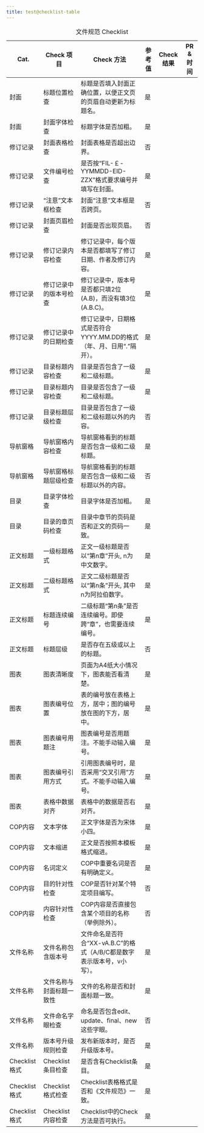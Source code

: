```yaml
---
title: test@checklist-table
---
```



<table>
  <caption>文件规范 Checklist</caption>
  <thead>
    <tr>
      <th>Cat.</th>
      <th>Check 项目</th>
      <th>Check 方法</th>
      <th>参考值</th>
      <th>Check 结果</th>
      <th>PR & 时间</th>
    </tr>
  </thead>
  <tbody>
    <tr>
      <td class="Cat.">封面</td>
      <td class="Check 项目">标题位置检查</td>
      <td class="Check 方法">标题是否填入封面正确位置，以便正文页的页眉自动更新为标题名。</td>
      <td class="参考值">是</td>
      <td class="Check 结果"></td>
      <td class="PR & 时间"></td>
    </tr>
    <tr>
      <td class="Cat.">封面</td>
      <td class="Check 项目">封面字体检查</td>
      <td class="Check 方法">标题字体是否加粗。</td>
      <td class="参考值">是</td>
      <td class="Check 结果"></td>
      <td class="PR & 时间"></td>
    </tr>
    <tr>
      <td class="Cat.">修订记录</td>
      <td class="Check 项目">封面表格检查</td>
      <td class="Check 方法">封面表格是否超出边界。</td>
      <td class="参考值">否</td>
      <td class="Check 结果"></td>
      <td class="PR & 时间"></td>
    </tr>
    <tr>
      <td class="Cat.">修订记录</td>
      <td class="Check 项目">文件编号检查</td>
      <td class="Check 方法">是否按“FIL-￡-YYMMDD-EID-ZZX”格式要求编号并填写在封面。</td>
      <td class="参考值">是</td>
      <td class="Check 结果"></td>
      <td class="PR & 时间"></td>
    </tr>
    <tr>
      <td class="Cat.">修订记录</td>
      <td class="Check 项目">“注意”文本框检查</td>
      <td class="Check 方法">封面“注意”文本框是否跨页。</td>
      <td class="参考值">否</td>
      <td class="Check 结果"></td>
      <td class="PR & 时间"></td>
    </tr>
    <tr>
      <td class="Cat.">修订记录</td>
      <td class="Check 项目">封面页眉检查</td>
      <td class="Check 方法">封面是否出现页眉。</td>
      <td class="参考值">否</td>
      <td class="Check 结果"></td>
      <td class="PR & 时间"></td>
    </tr>
    <tr>
      <td class="Cat.">修订记录</td>
      <td class="Check 项目">修订记录内容检查</td>
      <td class="Check 方法">修订记录中，每个版本是否都填写了修订日期、作者及修订内容。</td>
      <td class="参考值">是</td>
      <td class="Check 结果"></td>
      <td class="PR & 时间"></td>
    </tr>
    <tr>
      <td class="Cat.">修订记录</td>
      <td class="Check 项目">修订记录中的版本号检查</td>
      <td class="Check 方法">修订记录中，版本号是否都只填2位(A.B)，而没有填3位(A.B.C)。</td>
      <td class="参考值">是</td>
      <td class="Check 结果"></td>
      <td class="PR & 时间"></td>
    </tr>
    <tr>
      <td class="Cat.">修订记录</td>
      <td class="Check 项目">修订记录中的日期检查</td>
      <td class="Check 方法">修订记录中，日期格式是否符合YYYY.MM.DD的格式（年、月、日用“.”隔开）。</td>
      <td class="参考值">是</td>
      <td class="Check 结果"></td>
      <td class="PR & 时间"></td>
    </tr>
    <tr>
      <td class="Cat.">修订记录</td>
      <td class="Check 项目">目录标题内容检查</td>
      <td class="Check 方法">目录是否包含了一级和二级标题。</td>
      <td class="参考值">是</td>
      <td class="Check 结果"></td>
      <td class="PR & 时间"></td>
    </tr>
    <tr>
      <td class="Cat.">修订记录</td>
      <td class="Check 项目">目录标题内容检查</td>
      <td class="Check 方法">目录是否包含了一级和二级标题。</td>
      <td class="参考值">是</td>
      <td class="Check 结果"></td>
      <td class="PR & 时间"></td>
    </tr>
    <tr>
      <td class="Cat.">修订记录</td>
      <td class="Check 项目">目录标题层级检查</td>
      <td class="Check 方法">目录是否包含了一级和二级标题以外的内容。</td>
      <td class="参考值">否</td>
      <td class="Check 结果"></td>
      <td class="PR & 时间"></td>
    </tr>
    <tr>
      <td class="Cat.">导航窗格</td>
      <td class="Check 项目">导航窗格内容检查</td>
      <td class="Check 方法">导航窗格看到的标题是否包含一级和二级标题。</td>
      <td class="参考值">是</td>
      <td class="Check 结果"></td>
      <td class="PR & 时间"></td>
    </tr>
    <tr>
      <td class="Cat.">导航窗格</td>
      <td class="Check 项目">导航窗格标题层级检查</td>
      <td class="Check 方法">导航窗格看到的标题是否包含一级和二级标题以外的内容。</td>
      <td class="参考值">否</td>
      <td class="Check 结果"></td>
      <td class="PR & 时间"></td>
    </tr>
    <tr>
      <td class="Cat.">目录</td>
      <td class="Check 项目">目录字体检查</td>
      <td class="Check 方法">目录字体是否加粗。</td>
      <td class="参考值">是</td>
      <td class="Check 结果"></td>
      <td class="PR & 时间"></td>
    </tr>
    <tr>
      <td class="Cat.">目录</td>
      <td class="Check 项目">目录的章页码检查</td>
      <td class="Check 方法">目录中章节的页码是否和正文的页码一致。</td>
      <td class="参考值">是</td>
      <td class="Check 结果"></td>
      <td class="PR & 时间"></td>
    </tr>
    <tr>
      <td class="Cat.">正文标题</td>
      <td class="Check 项目">一级标题格式</td>
      <td class="Check 方法">正文一级标题是否以“第n章”开头, n为中文数字。</td>
      <td class="参考值">是</td>
      <td class="Check 结果"></td>
      <td class="PR & 时间"></td>
    </tr>
    <tr>
      <td class="Cat.">正文标题</td>
      <td class="Check 项目">二级标题格式</td>
      <td class="Check 方法">正文二级标题是否以“第n条”开头, 其中n为阿拉伯数字。</td>
      <td class="参考值">是</td>
      <td class="Check 结果"></td>
      <td class="PR & 时间"></td>
    </tr>
    <tr>
      <td class="Cat.">正文标题</td>
      <td class="Check 项目">标题连续编号</td>
      <td class="Check 方法">二级标题“第n条”是否连续编号。即使跨“章”，也需要连续编号。</td>
      <td class="参考值">是</td>
      <td class="Check 结果"></td>
      <td class="PR & 时间"></td>
    </tr>
    <tr>
      <td class="Cat.">正文标题</td>
      <td class="Check 项目">标题层级</td>
      <td class="Check 方法">是否存在五级或以上的标题。</td>
      <td class="参考值">否</td>
      <td class="Check 结果"></td>
      <td class="PR & 时间"></td>
    </tr>
    <tr>
      <td class="Cat.">图表</td>
      <td class="Check 项目">图表清晰度</td>
      <td class="Check 方法">页面为A4纸大小情况下，图表能否看清楚。</td>
      <td class="参考值">是</td>
      <td class="Check 结果"></td>
      <td class="PR & 时间"></td>
    </tr>
    <tr>
      <td class="Cat.">图表</td>
      <td class="Check 项目">图表编号位置</td>
      <td class="Check 方法">表的编号放在表格上方，居中；图的编号放在图的下方，居中。</td>
      <td class="参考值">是</td>
      <td class="Check 结果"></td>
      <td class="PR & 时间"></td>
    </tr>
    <tr>
      <td class="Cat.">图表</td>
      <td class="Check 项目">图表编号用题注</td>
      <td class="Check 方法">图表编号是否用题注。不能手动输入编号。</td>
      <td class="参考值">是</td>
      <td class="Check 结果"></td>
      <td class="PR & 时间"></td>
    </tr>
    <tr>
      <td class="Cat.">图表</td>
      <td class="Check 项目">图表编号引用方式</td>
      <td class="Check 方法">引用图表编号时，是否采用“交叉引用”方式。不能手动输入编号。</td>
      <td class="参考值">是</td>
      <td class="Check 结果"></td>
      <td class="PR & 时间"></td>
    </tr>
    <tr>
      <td class="Cat.">图表</td>
      <td class="Check 项目">表格中数据对齐</td>
      <td class="Check 方法">表格中的数据是否右对齐。</td>
      <td class="参考值">是</td>
      <td class="Check 结果"></td>
      <td class="PR & 时间"></td>
    </tr>
    <tr>
      <td class="Cat.">COP内容</td>
      <td class="Check 项目">文本字体</td>
      <td class="Check 方法">正文字体是否为宋体小四。</td>
      <td class="参考值">是</td>
      <td class="Check 结果"></td>
      <td class="PR & 时间"></td>
    </tr>
    <tr>
      <td class="Cat.">COP内容</td>
      <td class="Check 项目">文本缩进</td>
      <td class="Check 方法">正文是否按照本模板格式缩进。</td>
      <td class="参考值">是</td>
      <td class="Check 结果"></td>
      <td class="PR & 时间"></td>
    </tr>
    <tr>
      <td class="Cat.">COP内容</td>
      <td class="Check 项目">名词定义</td>
      <td class="Check 方法">COP中重要名词是否有明确定义。</td>
      <td class="参考值">是</td>
      <td class="Check 结果"></td>
      <td class="PR & 时间"></td>
    </tr>
    <tr>
      <td class="Cat.">COP内容</td>
      <td class="Check 项目">目的针对性检查</td>
      <td class="Check 方法">COP是否针对某个特定项目编写。</td>
      <td class="参考值">否</td>
      <td class="Check 结果"></td>
      <td class="PR & 时间"></td>
    </tr>
    <tr>
      <td class="Cat.">COP内容</td>
      <td class="Check 项目">内容针对性检查</td>
      <td class="Check 方法">COP内容是否直接包含某个项目的名称（举例除外）。</td>
      <td class="参考值">否</td>
      <td class="Check 结果"></td>
      <td class="PR & 时间"></td>
    </tr>
    <tr>
      <td class="Cat.">文件名称</td>
      <td class="Check 项目">文件名称包含版本号</td>
      <td class="Check 方法">文件命名是否符合“XX-vA.B.C”的格式（A/B/C都是数字表示版本号，v小写）。</td>
      <td class="参考值">是</td>
      <td class="Check 结果"></td>
      <td class="PR & 时间"></td>
    </tr>
    <tr>
      <td class="Cat.">文件名称</td>
      <td class="Check 项目">文件名称与封面标题一致性</td>
      <td class="Check 方法">文件的名称是否和封面标题一致。</td>
      <td class="参考值">是</td>
      <td class="Check 结果"></td>
      <td class="PR & 时间"></td>
    </tr>
    <tr>
      <td class="Cat.">文件名称</td>
      <td class="Check 项目">文件命名字眼检查</td>
      <td class="Check 方法">命名是否包含edit、update、final、new这些字眼。</td>
      <td class="参考值">否</td>
      <td class="Check 结果"></td>
      <td class="PR & 时间"></td>
    </tr>
    <tr>
      <td class="Cat.">文件名称</td>
      <td class="Check 项目">版本号升级规则检查</td>
      <td class="Check 方法">发布新版本时，是否升级版本号。</td>
      <td class="参考值">是</td>
      <td class="Check 结果"></td>
      <td class="PR & 时间"></td>
    </tr>
    <tr>
      <td class="Cat.">Checklist格式</td>
      <td class="Check 项目">Checklist条目检查</td>
      <td class="Check 方法">是否含有Checklist条目。</td>
      <td class="参考值">是</td>
      <td class="Check 结果"></td>
      <td class="PR & 时间"></td>
    </tr>
    <tr>
      <td class="Cat.">Checklist格式</td>
      <td class="Check 项目">Checklist格式检查</td>
      <td class="Check 方法">Checklist表格格式是否和《文件规范》一致。</td>
      <td class="参考值">是</td>
      <td class="Check 结果"></td>
      <td class="PR & 时间"></td>
    </tr>
    <tr>
      <td class="Cat.">Checklist格式</td>
      <td class="Check 项目">Checklist内容检查</td>
      <td class="Check 方法">Checklist中的Check方法是否可执行。</td>
      <td class="参考值">是</td>
      <td class="Check 结果"></td>
      <td class="PR & 时间"></td>
    </tr>
  </tbody>
</table>
